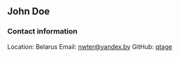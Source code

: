## John Doe

### Contact information

Location: Belarus
Email: nwter@yandex.by
GitHub: [qtage](https://github.com/qtage)
